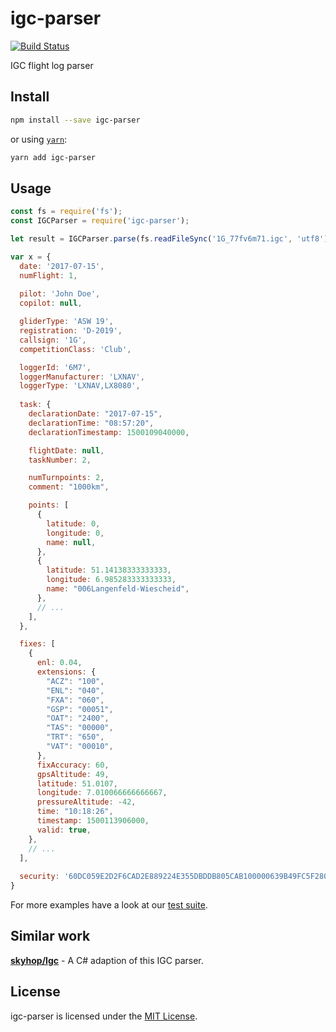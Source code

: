 igc-parser
==============================================================================

[![Build Status](https://travis-ci.org/Turbo87/igc-parser.svg?branch=master)](https://travis-ci.org/Turbo87/igc-parser)

IGC flight log parser


Install
------------------------------------------------------------------------------

```bash
npm install --save igc-parser
```

or using [`yarn`](https://yarnpkg.com/):

```bash
yarn add igc-parser
```


Usage
------------------------------------------------------------------------------

```js
const fs = require('fs');
const IGCParser = require('igc-parser');

let result = IGCParser.parse(fs.readFileSync('1G_77fv6m71.igc', 'utf8'));
```

```js
var x = {
  date: '2017-07-15',
  numFlight: 1,
  
  pilot: 'John Doe',
  copilot: null,

  gliderType: 'ASW 19',
  registration: 'D-2019',
  callsign: '1G',
  competitionClass: 'Club',

  loggerId: '6M7',
  loggerManufacturer: 'LXNAV',
  loggerType: 'LXNAV,LX8080',
  
  task: {
    declarationDate: "2017-07-15",
    declarationTime: "08:57:20",
    declarationTimestamp: 1500109040000,

    flightDate: null,
    taskNumber: 2,

    numTurnpoints: 2,
    comment: "1000km",

    points: [
      {
        latitude: 0,
        longitude: 0,
        name: null,
      },
      {
        latitude: 51.14138333333333,
        longitude: 6.985283333333333,
        name: "006Langenfeld-Wiescheid",
      },
      // ...
    ],
  },

  fixes: [
    {
      enl: 0.04,
      extensions: {
        "ACZ": "100",
        "ENL": "040",
        "FXA": "060",
        "GSP": "00051",
        "OAT": "2400",
        "TAS": "00000",
        "TRT": "650",
        "VAT": "00010",
      },
      fixAccuracy: 60,
      gpsAltitude: 49,
      latitude: 51.0107,
      longitude: 7.010066666666667,
      pressureAltitude: -42,
      time: "10:18:26",
      timestamp: 1500113906000,
      valid: true,
    },
    // ...
  ],
  
  security: '60DC059E2D2F6CAD2E889224E355DBDDB805CAB100000639B49FC5F280A292C990F554789F12381380720000',
}
```

For more examples have a look at our [test suite](test.ts).


Similar work
------------------------------------------------------------------------------

[**skyhop/Igc**](https://github.com/skyhop/igc) - A C# adaption of this IGC parser.


License
------------------------------------------------------------------------------

igc-parser is licensed under the [MIT License](LICENSE).
